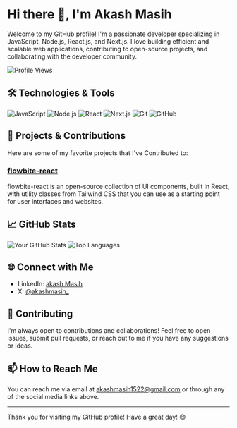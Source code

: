 # Hi there 👋, I'm Akash Masih

Welcome to my GitHub profile! I'm a passionate developer specializing in JavaScript, Node.js, React.js, and Next.js. I love building efficient and scalable web applications, contributing to open-source projects, and collaborating with the developer community.

![Profile Views](https://komarev.com/ghpvc/?username=yourusername&style=flat-square)

## 🛠️ Technologies & Tools

![JavaScript](https://img.shields.io/badge/-JavaScript-333333?style=flat&logo=javascript)
![Node.js](https://img.shields.io/badge/-Node.js-333333?style=flat&logo=node.js)
![React](https://img.shields.io/badge/-React-333333?style=flat&logo=react)
![Next.js](https://img.shields.io/badge/-Next.js-333333?style=flat&logo=next.js)
![Git](https://img.shields.io/badge/-Git-333333?style=flat&logo=git)
![GitHub](https://img.shields.io/badge/-GitHub-333333?style=flat&logo=github)

## 🔧 Projects & Contributions

Here are some of my favorite projects that I've Contributed to:

### [flowbite-react](https://github.com/themesberg/flowbite-react)
flowbite-react is an open-source collection of UI components, built in React, with utility classes from Tailwind CSS that you can use as a starting point for user interfaces and websites.


## 📈 GitHub Stats

![Your GitHub Stats](https://github-readme-stats.vercel.app/api?username=yourusername&show_icons=true&hide_border=true)
![Top Languages](https://github-readme-stats.vercel.app/api/top-langs/?username=yourusername&layout=compact&hide_border=true)

## 🌐 Connect with Me

- LinkedIn: [akash Masih](https://www.linkedin.com/in/akash-masih-9a3074194)
- X: [@akashmasih_](https://x.com/akashmasih_)

## 🤝 Contributing

I'm always open to contributions and collaborations! Feel free to open issues, submit pull requests, or reach out to me if you have any suggestions or ideas.

## 📫 How to Reach Me

You can reach me via email at akashmasih1522@gmail.com or through any of the social media links above.

---

Thank you for visiting my GitHub profile! Have a great day! 😊
